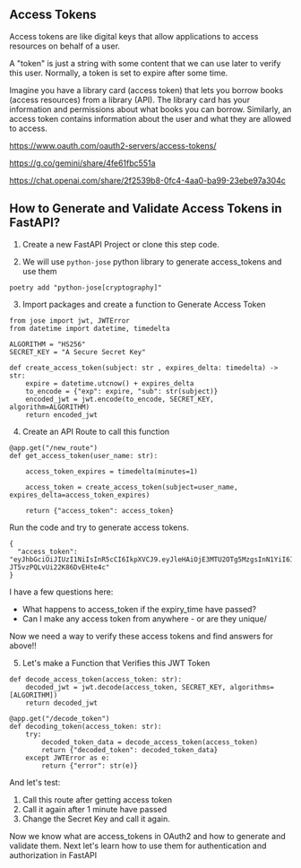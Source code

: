## Access Tokens

Access tokens are like digital keys that allow applications to access resources on behalf of a user.

 A "token" is just a string with some content that we can use later to verify this user. Normally, a token is set to expire after some time. 

Imagine you have a library card (access token) that lets you borrow books (access resources) from a library (API). The library card has your information and permissions about what books you can borrow. Similarly, an access token contains information about the user and what they are allowed to access.

https://www.oauth.com/oauth2-servers/access-tokens/

https://g.co/gemini/share/4fe61fbc551a

https://chat.openai.com/share/2f2539b8-0fc4-4aa0-ba99-23ebe97a304c


## How to Generate and Validate Access Tokens in FastAPI?

1. Create a new FastAPI Project or clone this step code.

2. We will use `python-jose` python library to generate access_tokens and use them

```
poetry add "python-jose[cryptography]"
```

3. Import packages and create a function to Generate Access Token

```
from jose import jwt, JWTError
from datetime import datetime, timedelta

ALGORITHM = "HS256"
SECRET_KEY = "A Secure Secret Key"

def create_access_token(subject: str , expires_delta: timedelta) -> str:
    expire = datetime.utcnow() + expires_delta
    to_encode = {"exp": expire, "sub": str(subject)}
    encoded_jwt = jwt.encode(to_encode, SECRET_KEY, algorithm=ALGORITHM)
    return encoded_jwt
```
4. Create an API Route to call this function

```
@app.get("/new_route")
def get_access_token(user_name: str):
    
    access_token_expires = timedelta(minutes=1)
    
    access_token = create_access_token(subject=user_name, expires_delta=access_token_expires)
    
    return {"access_token": access_token}
```

Run the code and try to generate access tokens. 
```
{
  "access_token": "eyJhbGciOiJIUzI1NiIsInR5cCI6IkpXVCJ9.eyJleHAiOjE3MTU2OTg5MzgsInN1YiI6IlNpciBBbWVlbiJ9.iTKtmmfqlsZtpBxkm1-JT5vzPQLvUi22K86DvEHte4c"
}
```
I have a few questions here:
- What happens to access_token if the expiry_time have passed?
- Can I make any access token from anywhere - or are they unique/

Now we need a way to verify these access tokens and find answers for above!!

5. Let's make a Function that Verifies this JWT Token

```
def decode_access_token(access_token: str):
    decoded_jwt = jwt.decode(access_token, SECRET_KEY, algorithms=[ALGORITHM])
    return decoded_jwt

@app.get("/decode_token")
def decoding_token(access_token: str):
    try:
        decoded_token_data = decode_access_token(access_token)
        return {"decoded_token": decoded_token_data}
    except JWTError as e:
        return {"error": str(e)}
```

And let's test:
1. Call this route after getting access token
2. Call it again after 1 minute have passed
3. Change the Secret Key and call it again. 

Now we know what are access_tokens in OAuth2 and how to generate and validate them. Next let's learn how to use them for authentication and authorization in FastAPI
